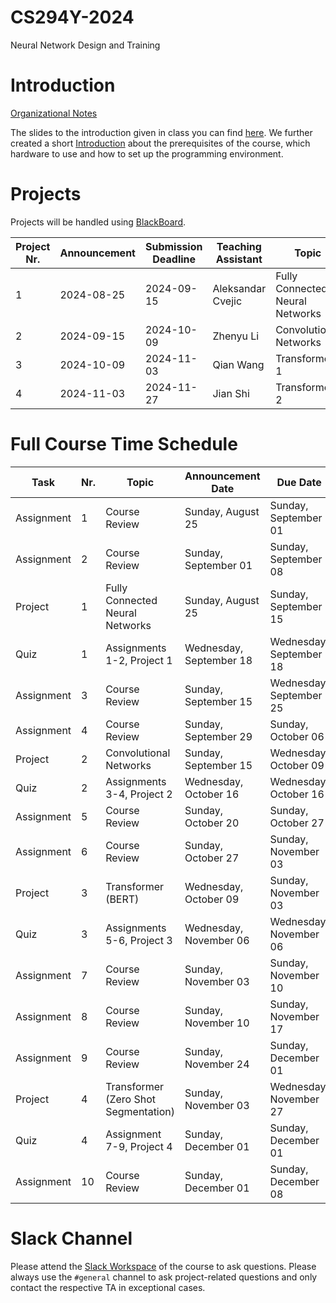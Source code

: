 # CS294Y-2024
Neural Network Design and Training

# Introduction
[Organizational Notes](https://docs.google.com/document/d/1l-Te6-_qTPBZPMusdre2hhs5qRPaghqMHR11KxlTz68/edit?usp=sharing)

The slides to the introduction given in class you can find [here](https://docs.google.com/presentation/d/1Pse-7zUpR4XNJ860XTRqMTcTctCY5i6kz6VEYR_ZxEY/edit?usp=sharing). We further created a short [Introduction](introduction.md) about the prerequisites of the course, which hardware to use and how to set up the programming environment.

# Projects
Projects will be handled using [BlackBoard](https://blackboard.kaust.edu.sa/).

| Project Nr. | Announcement  | Submission Deadline | Teaching Assistant | Topic                                             | Project Instructions |
| ----------- | ------------- | ------------------- | ------------------ | ------------------------------------------------- | -------------------- |
| 1           | 2024-08-25    | 2024-09-15          | Aleksandar Cvejic  | Fully Connected Neural Networks                   | [Download](CS294Y_Project_1.ipynb) |
| 2           | 2024-09-15    | 2024-10-09          | Zhenyu Li          | Convolutional Networks                            | [Download](CS294Y_Project_2_Convolutional_Networks.zip) |
| 3           | 2024-10-09    | 2024-11-03          | Qian Wang          | Transformer 1                                     | [Download](CS294Y_Project_3_transformer_sentiment_analysis.zip)|
| 4           | 2024-11-03    | 2024-11-27          | Jian Shi           | Transformer 2                                     | |                     

# Full Course Time Schedule

| Task       | Nr. | Topic                                | Announcement Date       | Due Date                | #Days              |
| ---------- | --- | ------------------------------------ | ----------------------- | ----------------------- | ------------------ |
| Assignment | 1   | Course Review                        | Sunday, August 25       | Sunday, September 01    | 7                  |
| Assignment | 2   | Course Review                        | Sunday, September 01    | Sunday, September 08    | 7                  |
| Project    | 1   | Fully Connected Neural Networks      | Sunday, August 25       | Sunday, September 15    | 21                 |
| Quiz       | 1   | Assignments 1-2, Project 1           | Wednesday, September 18 | Wednesday, September 18 | 0                  |
| Assignment | 3   | Course Review                        | Sunday, September 15    | Wednesday, September 25 | 10                 |
| Assignment | 4   | Course Review                        | Sunday, September 29    | Sunday, October 06    | 7                  |
| Project    | 2   | Convolutional Networks               | Sunday, September 15    | Wednesday, October 09   | 24                 |
| Quiz       | 2   | Assignments 3-4, Project 2           | Wednesday, October 16   | Wednesday, October 16   | 0                  |
| Assignment | 5   | Course Review                        | Sunday, October 20      | Sunday, October 27      | 7                  |
| Assignment | 6   | Course Review                        | Sunday, October 27      | Sunday, November 03     | 7                  |
| Project    | 3   | Transformer (BERT)                   | Wednesday, October 09   | Sunday, November 03     | 25                 |
| Quiz       | 3   | Assignments 5-6, Project 3           | Wednesday, November 06  | Wednesday, November 06  | 0                  |
| Assignment | 7   | Course Review                        | Sunday, November 03     | Sunday, November 10     | 7                  |
| Assignment | 8   | Course Review                        | Sunday, November 10     | Sunday, November 17     | 7                  |
| Assignment | 9   | Course Review                        | Sunday, November 24     | Sunday, December 01     | 7                  |
| Project    | 4   | Transformer (Zero Shot Segmentation) | Sunday, November 03     | Wednesday, November 27  | 24                 |
| Quiz       | 4   | Assignment 7-9, Project 4            | Sunday, December 01     | Sunday, December 01     | 0                  |
| Assignment | 10  | Course Review                        | Sunday, December 01     | Sunday, December 08     | 7                  |


# Slack Channel
Please attend the [Slack Workspace](https://join.slack.com/t/slack-iaw7466/shared_invite/zt-2ovkxnmrn-5VlwSxCC~CL6UupJ7uGbGw) of the course to ask questions. Please always use the `#general` channel to ask project-related questions and only contact the respective TA in exceptional cases.
